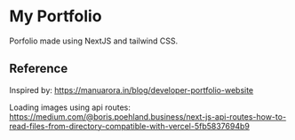 # My Portfolio
Porfolio made using NextJS and tailwind CSS.

## Reference
Inspired by: https://manuarora.in/blog/developer-portfolio-website

Loading images using api routes: https://medium.com/@boris.poehland.business/next-js-api-routes-how-to-read-files-from-directory-compatible-with-vercel-5fb5837694b9
